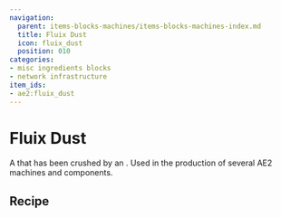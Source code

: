 ```yaml
---
navigation:
  parent: items-blocks-machines/items-blocks-machines-index.md
  title: Fluix Dust
  icon: fluix_dust
  position: 010
categories:
- misc ingredients blocks
- network infrastructure
item_ids:
- ae2:fluix_dust
---
```


# Fluix Dust

<ItemImage id="fluix_dust" scale="4" />

A <ItemLink id="fluix_crystal" /> that has been crushed by an <ItemLink id="inscriber" />. Used in the production of
several AE2 machines and components.

## Recipe

<RecipeFor id="fluix_dust" />
